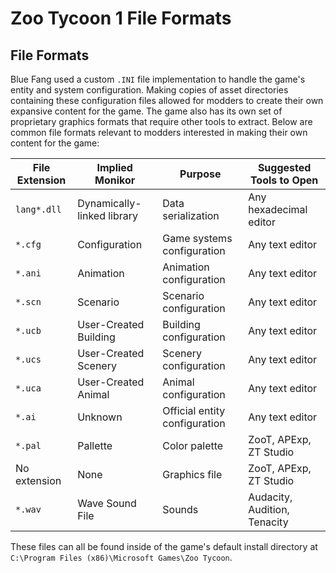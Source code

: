 # Zoo Tycoon 1 File Formats

## File Formats

Blue Fang used a custom `.INI` file implementation to handle the game's entity and system configuration. Making copies of asset directories containing these configuration files allowed for modders to create their own expansive content for the game. The game also has its own set of proprietary graphics formats that require other tools to extract. Below are common file formats relevant to modders interested in making their own content for the game:

| File Extension | Implied Monikor | Purpose | Suggested Tools to Open |
| -------------- | --------------- | ------- | ------------- |
| `lang*.dll`         | Dynamically-linked library | Data serialization | Any hexadecimal editor |
| `*.cfg`             | Configuration | Game systems configuration | Any text editor |
| `*.ani`             | Animation | Animation configuration | Any text editor |
| `*.scn`             | Scenario | Scenario configuration | Any text editor |
| `*.ucb`             | User-Created Building | Building configuration | Any text editor |
| `*.ucs`             | User-Created Scenery | Scenery configuration | Any text editor |
| `*.uca`             | User-Created Animal | Animal configuration | Any text editor |
| `*.ai`              | Unknown | Official entity configuration | Any text editor |
| `*.pal`             | Pallette | Color palette                | ZooT, APExp, ZT Studio |
| No extension        | None | Graphics file | ZooT, APExp, ZT Studio  |
| `*.wav`             | Wave Sound File | Sounds | Audacity, Audition, Tenacity |

These files can all be found inside of the game's default install directory at `C:\Program Files (x86)\Microsoft Games\Zoo Tycoon`.